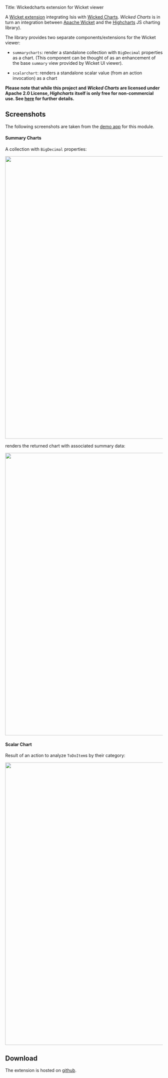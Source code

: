 Title: Wickedcharts extension for Wicket viewer

A [Wicket extension](https://github.com/isisaddons/isis-wicket-wickedcharts) integrating Isis with [Wicked Charts](https://code.google.com/p/wicked-charts/).  *Wicked Charts* is in turn an integration between [Apache Wicket](http://wicket.apache.org) and the [Highcharts](http://www.highcharts.com/) JS charting library).

The library provides two separate components/extensions for the Wicket viewer:

* `summarycharts`: render a standalone collection with `BigDecimal` properties as a chart.  (This component can be thought of as an enhancement of the base `summary` view provided by Wicket UI viewer).

* `scalarchart`: renders a standalone scalar value (from an action invocation) as a chart

**Please note that while this project and *Wicked Charts* are licensed under Apache 2.0 License, *Highcharts* itself is only free for non-commercial use.  See [here](http://shop.highsoft.com/highcharts.html) for further details.**


## Screenshots

The following screenshots are taken from the [demo app](https://github.com/isisaddons/isis-wicket-wickedcharts/tree/master/zzzdemo) for this module.

#### Summary Charts

A collection with `BigDecimal` properties:

<img src="https://raw.githubusercontent.com/isisaddons/isis-wicket-wickedcharts/master/images/summarychart-tab.png" style="width: 900px;"/>

renders the returned chart with associated summary data:

<img src="https://raw.githubusercontent.com/isisaddons/isis-wicket-wickedcharts/master/images/summarychart.png" style="width: 900px;"/>


#### Scalar Chart

Result of an action to analyze `ToDoItem`s by their category:

<img src="https://raw.githubusercontent.com/isisaddons/isis-wicket-wickedcharts/master/images/piechart.png" style="width: 900px;"/>

   
## Download

The extension is hosted on [github](https://github.com/isisaddons/isis-wicket-wickedcharts).
